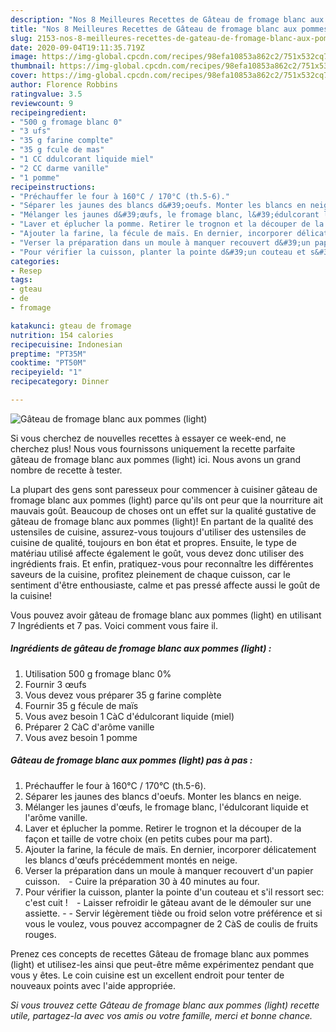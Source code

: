 ```yaml
---
description: "Nos 8 Meilleures Recettes de Gâteau de fromage blanc aux pommes (light)"
title: "Nos 8 Meilleures Recettes de Gâteau de fromage blanc aux pommes (light)"
slug: 2153-nos-8-meilleures-recettes-de-gateau-de-fromage-blanc-aux-pommes-light
date: 2020-09-04T19:11:35.719Z
image: https://img-global.cpcdn.com/recipes/98efa10853a862c2/751x532cq70/gateau-de-fromage-blanc-aux-pommes-light-photo-principale-de-la-recette.jpg
thumbnail: https://img-global.cpcdn.com/recipes/98efa10853a862c2/751x532cq70/gateau-de-fromage-blanc-aux-pommes-light-photo-principale-de-la-recette.jpg
cover: https://img-global.cpcdn.com/recipes/98efa10853a862c2/751x532cq70/gateau-de-fromage-blanc-aux-pommes-light-photo-principale-de-la-recette.jpg
author: Florence Robbins
ratingvalue: 3.5
reviewcount: 9
recipeingredient:
- "500 g fromage blanc 0"
- "3 ufs"
- "35 g farine complte"
- "35 g fcule de mas"
- "1 CC ddulcorant liquide miel"
- "2 CC darme vanille"
- "1 pomme"
recipeinstructions:
- "Préchauffer le four à 160°C / 170°C (th.5-6)."
- "Séparer les jaunes des blancs d&#39;oeufs. Monter les blancs en neige."
- "Mélanger les jaunes d&#39;œufs, le fromage blanc, l&#39;édulcorant liquide et l&#39;arôme vanille."
- "Laver et éplucher la pomme. Retirer le trognon et la découper de la façon et taille de votre choix (en petits cubes pour ma part)."
- "Ajouter la farine, la fécule de maïs. En dernier, incorporer délicatement les blancs d&#39;œufs précédemment montés en neige."
- "Verser la préparation dans un moule à manquer recouvert d&#39;un papier cuisson.⠀ Cuire la préparation 30 à 40 minutes au four."
- "Pour vérifier la cuisson, planter la pointe d&#39;un couteau et s&#39;il ressort sec: c&#39;est cuit !⠀ Laisser refroidir le gâteau avant de le démouler sur une assiette.  Servir légèrement tiède ou froid selon votre préférence et si vous le voulez, vous pouvez accompagner de 2 CàS de coulis de fruits rouges."
categories:
- Resep
tags:
- gteau
- de
- fromage

katakunci: gteau de fromage 
nutrition: 154 calories
recipecuisine: Indonesian
preptime: "PT35M"
cooktime: "PT50M"
recipeyield: "1"
recipecategory: Dinner

---
```



![Gâteau de fromage blanc aux pommes (light)](https://img-global.cpcdn.com/recipes/98efa10853a862c2/751x532cq70/gateau-de-fromage-blanc-aux-pommes-light-photo-principale-de-la-recette.jpg)

Si vous cherchez de nouvelles recettes à essayer ce week-end, ne cherchez plus! Nous vous fournissons uniquement la recette parfaite gâteau de fromage blanc aux pommes (light) ici. Nous avons un grand nombre de recette à tester.

La plupart des gens sont paresseux pour commencer à cuisiner gâteau de fromage blanc aux pommes (light) parce qu'ils ont peur que la nourriture ait mauvais goût. Beaucoup de choses ont un effet sur la qualité gustative de gâteau de fromage blanc aux pommes (light)! En partant de la qualité des ustensiles de cuisine, assurez-vous toujours d'utiliser des ustensiles de cuisine de qualité, toujours en bon état et propres. Ensuite, le type de matériau utilisé affecte également le goût, vous devez donc utiliser des ingrédients frais. Et enfin, pratiquez-vous pour reconnaître les différentes saveurs de la cuisine, profitez pleinement de chaque cuisson, car le sentiment d'être enthousiaste, calme et pas pressé affecte aussi le goût de la cuisine!

<!--inarticleads1-->

Vous pouvez avoir gâteau de fromage blanc aux pommes (light) en utilisant 7 Ingrédients et 7 pas. Voici comment vous faire il.

##### Ingrédients de gâteau de fromage blanc aux pommes (light) :

1. Utilisation 500 g fromage blanc 0%
1. Fournir 3 œufs
1. Vous devez vous préparer 35 g farine complète
1. Fournir 35 g fécule de maïs
1. Vous avez besoin 1 CàC d&#39;édulcorant liquide (miel)
1. Préparer 2 CàC d&#39;arôme vanille
1. Vous avez besoin 1 pomme




<!--inarticleads2-->

##### Gâteau de fromage blanc aux pommes (light) pas à pas :

1. Préchauffer le four à 160°C / 170°C (th.5-6).
1. Séparer les jaunes des blancs d&#39;oeufs. Monter les blancs en neige.
1. Mélanger les jaunes d&#39;œufs, le fromage blanc, l&#39;édulcorant liquide et l&#39;arôme vanille.
1. Laver et éplucher la pomme. Retirer le trognon et la découper de la façon et taille de votre choix (en petits cubes pour ma part).
1. Ajouter la farine, la fécule de maïs. En dernier, incorporer délicatement les blancs d&#39;œufs précédemment montés en neige.
1. Verser la préparation dans un moule à manquer recouvert d&#39;un papier cuisson.⠀ - Cuire la préparation 30 à 40 minutes au four.
1. Pour vérifier la cuisson, planter la pointe d&#39;un couteau et s&#39;il ressort sec: c&#39;est cuit !⠀ - Laisser refroidir le gâteau avant de le démouler sur une assiette. -  - Servir légèrement tiède ou froid selon votre préférence et si vous le voulez, vous pouvez accompagner de 2 CàS de coulis de fruits rouges.




<!--inarticleads1-->

<p>
Prenez ces concepts de recettes Gâteau de fromage blanc aux pommes (light) et utilisez-les ainsi que peut-être même expérimentez pendant que vous y êtes. Le coin cuisine est un excellent endroit pour tenter de nouveaux points avec l'aide appropriée.
</p>

<p>
<i>Si vous trouvez cette Gâteau de fromage blanc aux pommes (light) recette utile, partagez-la avec vos amis ou votre famille, merci et bonne chance.</i>
</p>
